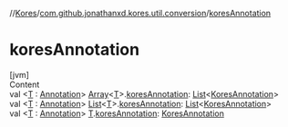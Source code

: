 //[Kores](../index.md)/[com.github.jonathanxd.kores.util.conversion](index.md)/[koresAnnotation](kores-annotation.md)



# koresAnnotation  
[jvm]  
Content  
val <[T](kores-annotation.md) : [Annotation](https://kotlinlang.org/api/latest/jvm/stdlib/kotlin/-annotation/index.html)> [Array](https://kotlinlang.org/api/latest/jvm/stdlib/kotlin/-array/index.html)<[T](kores-annotation.md)>.[koresAnnotation](kores-annotation.md): [List](https://kotlinlang.org/api/latest/jvm/stdlib/kotlin.collections/-list/index.html)<[KoresAnnotation](../com.github.jonathanxd.kores.base/index.md#%5Bcom.github.jonathanxd.kores.base%2FKoresAnnotation%2F%2F%2FPointingToDeclaration%2F%5D%2FClasslikes%2F-1211764316)>  
val <[T](kores-annotation.md) : [Annotation](https://kotlinlang.org/api/latest/jvm/stdlib/kotlin/-annotation/index.html)> [List](https://kotlinlang.org/api/latest/jvm/stdlib/kotlin.collections/-list/index.html)<[T](kores-annotation.md)>.[koresAnnotation](kores-annotation.md): [List](https://kotlinlang.org/api/latest/jvm/stdlib/kotlin.collections/-list/index.html)<[KoresAnnotation](../com.github.jonathanxd.kores.base/index.md#%5Bcom.github.jonathanxd.kores.base%2FKoresAnnotation%2F%2F%2FPointingToDeclaration%2F%5D%2FClasslikes%2F-1211764316)>  
val <[T](kores-annotation.md) : [Annotation](https://kotlinlang.org/api/latest/jvm/stdlib/kotlin/-annotation/index.html)> [T](kores-annotation.md).[koresAnnotation](kores-annotation.md): [KoresAnnotation](../com.github.jonathanxd.kores.base/index.md#%5Bcom.github.jonathanxd.kores.base%2FKoresAnnotation%2F%2F%2FPointingToDeclaration%2F%5D%2FClasslikes%2F-1211764316)  



